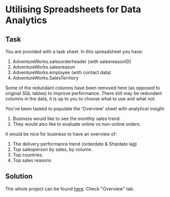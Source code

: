 # Utilising Spreadsheets for Data Analytics
## Task
You are provided with a task sheet. In this spreadsheet you have:
1. AdventureWorks.salesorderheader (with salesreasonID)
2. AdventureWorks.salesreason
3. AdventureWorks.employee (with contact data)
4. AdventureWorks.SalesTerritory

Some of the redundant columns have been removed here (as opposed to original SQL tables) to improve performance.
There still may be redundant columns in the data, it is up to you to choose what to use and what not.

You've been tasked to populate the 'Overview' sheet with analytical insight:
1. Business would like to see the monthly sales trend.
2. They would also like to evaluate online vs non-online orders.

It would be nice for business to have an overview of:
1. The delivery performance trend (orderdate & Shipdate lag)
2. Top salesperson by sales, by volume.
3. Top countries.
4. Top sales reasons

## Solution
The whole project can be found [here](https://docs.google.com/spreadsheets/d/1_S5zzuAQjFT6jDHyLAQtIqq-2wGr8VPkoXleWMm0aps/edit?usp=sharing ). Check "Overview" tab.
